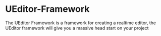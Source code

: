 # UEditor-Framework

The UEditor Framework is a framework for creating a realtime editor, the UEditor framework will give you a massive head start on your project
